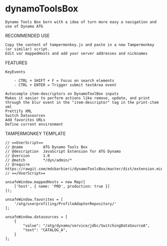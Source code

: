 # dynamoToolsBox
    
    Dynamo Tools Box born with a idea of turn more easy a navigation and use of Dynamo ATG

RECOMMENDED USE

    Copy the content of tampermonkey.js and paste in a new Tampermonkey (or similar) script. 
    Edit var mappedHosts and add your server addresses and nicknames

FEATURES

    KeyEvents

        - CTRL + SHIFT + F = Focus on search elements
        - CTRL + ENTER = Trigger submit textArea event

    Autocomple item-descriptors on DynamoToolBox inputs
    Makes it easier to perform actions like remove, update, and print through the blur event in the "item-descriptor" tag in the print-item xml
    Prettify XML
    Switch Datasources
    Add favorites URLs
    Define current environment

TAMPERMONKEY TEMPLATE

    // ==UserScript==
    // @name         ATG Dynamo Tools Box
    // @description  JavaScript Extension for ATG Dynamo
    // @version      1.0
    // @match        */dyn/admin/*
    // @require      https://rawgit.com/mdsbarbieri/dynamoToolsBox/master/dist/extension.min.js
    // ==/UserScript==

    unsafeWindow.mappedHosts = new Map([
        ['host', { name: 'PRD', production: true }]
    ]);

    unsafeWindow.favorites = [
        '/atg/userprofiling/ProfileAdapterRepository/'
    ];

    unsafeWindow.datasources = [
        {
            "value": "/atg/dynamo/service/jdbc/SwitchingDataSourceA",
            "text": "CATALOG_A",
        }
    ];